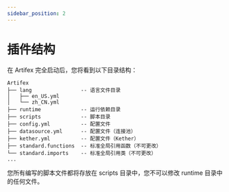 ```yaml
---
sidebar_position: 2
---
```


# 插件结构

在 Artifex 完全启动后，您将看到以下目录结构：

```
Artifex
├── lang                -- 语言文件目录
│   ├── en_US.yml
│   └── zh_CN.yml
├── runtime             -- 运行依赖目录
├── scripts             -- 脚本目录
├── config.yml          -- 配置文件
├── datasource.yml      -- 配置文件（连接池）
├── kether.yml          -- 配置文件（Kether）
├── standard.functions  -- 标准全局引用函数（不可更改）
└── standard.imports    -- 标准全局引用类（不可更改）
...
```

您所有编写的脚本文件都将存放在 scripts 目录中，您不可以修改 runtime 目录中的任何文件。